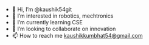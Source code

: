 - 👋 Hi, I’m @kaushik54git
- 👀 I’m interested in robotics, mechtronics 
- 🌱 I’m currently learning CSE
- 💞️ I’m looking to collaborate on innovation
- 📫 How to reach me kaushikkumbhat54@gmail.com

<!---
kaushik54git/kaushik54git is a ✨ special ✨ repository because its `README.md` (this file) appears on your GitHub profile.
You can click the Preview link to take a look at your changes.
--->
